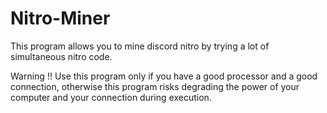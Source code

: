 # Nitro-Miner

This program allows you to mine discord nitro by trying a lot of simultaneous nitro code. 

Warning !!
Use this program only if you have a good processor and a good connection, otherwise this program risks degrading the power of your computer and your connection during execution.
